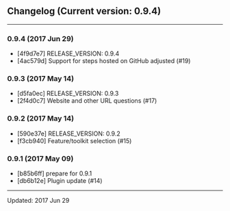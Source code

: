 ## Changelog (Current version: 0.9.4)

-----------------

### 0.9.4 (2017 Jun 29)

* [4f9d7e7] RELEASE_VERSION: 0.9.4
* [4ac579d] Support for steps hosted on GitHub adjusted (#19)

### 0.9.3 (2017 May 14)

* [d5fa0ec] RELEASE_VERSION: 0.9.3
* [2f4d0c7] Website and other URL questions (#17)

### 0.9.2 (2017 May 14)

* [590e37e] RELEASE_VERSION: 0.9.2
* [f3cb940] Feature/toolkit selection (#15)

### 0.9.1 (2017 May 09)

* [b85b6ff] prepare for 0.9.1
* [db6b12e] Plugin update (#14)

-----------------

Updated: 2017 Jun 29